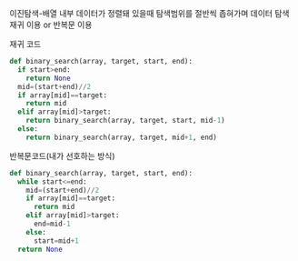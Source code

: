 이진탐색-배열 내부 데이터가 정렬돼 있을때 탐색범위를 절반씩 좁혀가며 데이터 탐색
재귀 이용 or 반복문 이용

재귀 코드
```python 
def binary_search(array, target, start, end):
  if start>end:
    return None
  mid=(start+end)//2
  if array[mid]==target:
    return mid
  elif array[mid]>target:
    return binary_search(array, target, start, mid-1)
  else:
    return binary_search(array, target, mid+1, end)

```

반복문코드(내가 선호하는 방식)
```python 
def binary_search(array, target, start, end):
  while start<=end:
    mid=(start+end)//2
    if array[mid]==target:
      return mid
    elif array[mid]>target:
      end=mid-1
    else:
      start=mid+1
  return None
```
